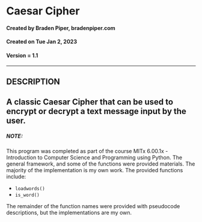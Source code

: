 # Caesar Cipher
#### Created by Braden Piper, bradenpiper.com
#### Created on Tue Jan 2, 2023
#### Version = 1.1
---
## DESCRIPTION
A classic Caesar Cipher that can be used to encrypt or decrypt a text message
input by the user.
---
##### NOTE:
This program was completed as part of the course MITx 6.00.1x - Introduction
to Computer Science and Programming using Python. The general framework, and some
of the functions were provided materials. The majority of the implementation is
my own work.
The provided functions include:
- `loadwords()`
- `is_word()`

The remainder of the function names were provided with pseudocode descriptions,
but the implementations are my own.